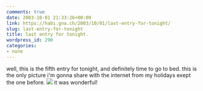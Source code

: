 ```yaml
---
comments: true
date: 2003-10-01 21:33:26+00:00
link: https://habi.gna.ch/2003/10/01/last-entry-for-tonight/
slug: last-entry-for-tonight
title: last entry for tonight.
wordpress_id: 290
categories:
- none
---
```


well, this is the fifth entry for tonight, and definitely time to go to bed.
this is the only picture i'm gonna share with the internet from my holidays exept the one before. 
[![](https://habi.gna.ch/blog/images/DSC02355-tm.jpg)](https://habi.gna.ch/blog/images/DSC02355.jpg)
it was wonderful!
